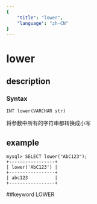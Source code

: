 ```yaml
---
{
    "title": "lower",
    "language": "zh-CN"
}
---
```


# lower
## description
### Syntax

`INT lower(VARCHAR str)`


将参数中所有的字符串都转换成小写

## example

```
mysql> SELECT lower("AbC123");
+-----------------+
| lower('AbC123') |
+-----------------+
| abc123          |
+-----------------+
```
##keyword
LOWER
